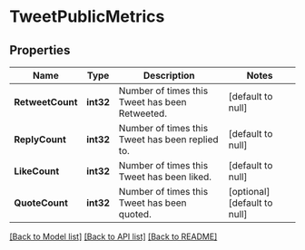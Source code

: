 # TweetPublicMetrics

## Properties
Name | Type | Description | Notes
------------ | ------------- | ------------- | -------------
**RetweetCount** | **int32** | Number of times this Tweet has been Retweeted. | [default to null]
**ReplyCount** | **int32** | Number of times this Tweet has been replied to. | [default to null]
**LikeCount** | **int32** | Number of times this Tweet has been liked. | [default to null]
**QuoteCount** | **int32** | Number of times this Tweet has been quoted. | [optional] [default to null]

[[Back to Model list]](../README.md#documentation-for-models) [[Back to API list]](../README.md#documentation-for-api-endpoints) [[Back to README]](../README.md)

